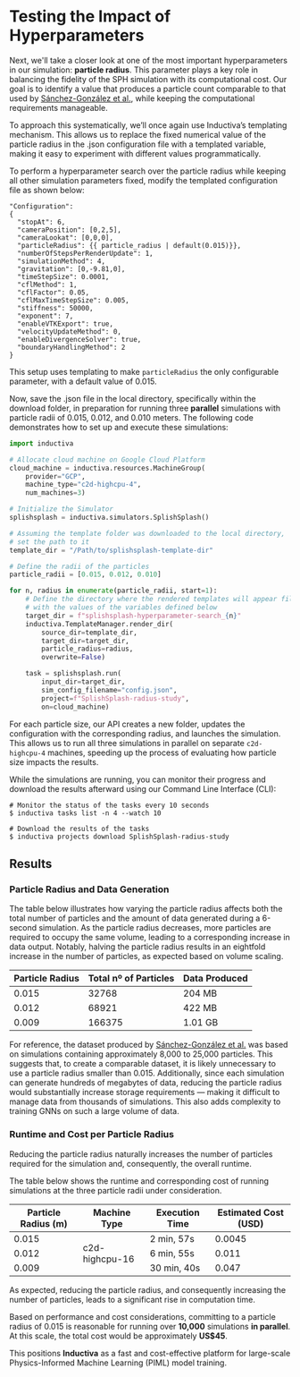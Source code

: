 # Testing the Impact of Hyperparameters
Next, we'll take a closer look at one of the most important hyperparameters in our simulation: **particle radius**. This parameter plays a key role in balancing the fidelity of the SPH simulation with its computational cost. Our goal is to identify a value that produces a particle count comparable to that used by [Sánchez-González et al.](https://arxiv.org/abs/2002.09405), while keeping the computational requirements manageable.

To approach this systematically, we’ll once again use Inductiva’s templating mechanism. This allows us to replace the fixed numerical value of the particle radius in the .json configuration file with a templated variable, making it easy to experiment with different values programmatically.

To perform a hyperparameter search over the particle radius while keeping all other simulation parameters fixed, modify the templated configuration file as shown below:

```text
"Configuration": 
{
  "stopAt": 6,
  "cameraPosition": [0,2,5],
  "cameraLookat": [0,0,0],
  "particleRadius": {{ particle_radius | default(0.015)}},
  "numberOfStepsPerRenderUpdate": 1,
  "simulationMethod": 4,
  "gravitation": [0,-9.81,0],
  "timeStepSize": 0.0001,
  "cflMethod": 1, 
  "cflFactor": 0.05,
  "cflMaxTimeStepSize": 0.005,		
  "stiffness": 50000,
  "exponent": 7,
  "enableVTKExport": true,
  "velocityUpdateMethod": 0,
  "enableDivergenceSolver": true,
  "boundaryHandlingMethod": 2
}
```

This setup uses templating to make `particleRadius` the only configurable parameter, with a default value of 0.015.

Now, save the .json file in the local directory, specifically within the download folder, in preparation for running three **parallel** simulations with particle radii of 0.015, 0.012, and 0.010 meters. The following code demonstrates how to set up and execute these simulations:

```python
import inductiva

# Allocate cloud machine on Google Cloud Platform
cloud_machine = inductiva.resources.MachineGroup(
    provider="GCP",
    machine_type="c2d-highcpu-4",
    num_machines=3)

# Initialize the Simulator
splishsplash = inductiva.simulators.SplishSplash()

# Assuming the template folder was downloaded to the local directory,
# set the path to it
template_dir = "/Path/to/splishsplash-template-dir"

# Define the radii of the particles
particle_radii = [0.015, 0.012, 0.010]

for n, radius in enumerate(particle_radii, start=1):
    # Define the directory where the rendered templates will appear filled 
    # with the values of the variables defined below
    target_dir = f"splishsplash-hyperparameter-search_{n}"
    inductiva.TemplateManager.render_dir(
        source_dir=template_dir,
        target_dir=target_dir,
        particle_radius=radius,
        overwrite=False)

    task = splishsplash.run(
        input_dir=target_dir,
        sim_config_filename="config.json",
        project=f"SplishSplash-radius-study",
        on=cloud_machine)
```

For each particle size, our API creates a new folder, updates the configuration with the corresponding radius, and launches the 
simulation. This allows us to run all three simulations in parallel on separate `c2d-highcpu-4` machines, speeding up the process 
of evaluating how particle size impacts the results.

While the simulations are running, you can monitor their progress and download the results afterward using our Command Line Interface (CLI):

```
# Monitor the status of the tasks every 10 seconds
$ inductiva tasks list -n 4 --watch 10

# Download the results of the tasks
$ inductiva projects download SplishSplash-radius-study
```

## Results 

### Particle Radius and Data Generation
The table below illustrates how varying the particle radius affects both the total number of particles and the amount of data generated during a 6-second simulation. As the particle radius decreases, more particles are required to occupy the same volume, leading to a corresponding increase in data output. Notably, halving the particle radius results in an eightfold increase in the number of particles, as expected based on volume scaling.

| Particle Radius | Total nº of Particles | Data Produced |
| --------------- | --------------------- | ------------- |
| 0.015           | 32768                 | 204 MB        |
| 0.012           | 68921                 | 422 MB        |
| 0.009           | 166375                | 1.01 GB       |

For reference, the dataset produced by [Sánchez-González et al.](https://arxiv.org/abs/2002.09405) was based on simulations containing approximately 8,000 to 25,000 particles. This suggests that, to create a comparable dataset, it is likely unnecessary to use a particle radius smaller than 0.015. Additionally, since each simulation can generate hundreds of megabytes of data, reducing the particle radius would substantially increase storage requirements — making it difficult to manage data from thousands of simulations. This also adds complexity to training GNNs on such a large volume of data.

### Runtime and Cost per Particle Radius
Reducing the particle radius naturally increases the number of particles required for the simulation and, consequently, the overall runtime.

The table below shows the runtime and corresponding cost of running simulations at the three particle radii under consideration.

<table>
  <thead>
    <tr>
      <th>Particle Radius (m)</th>
      <th>Machine Type</th>
      <th>Execution Time</th>
      <th>Estimated Cost (USD)</th>
    </tr>
  </thead>
  <tbody>
    <tr>
      <td>0.015</td>
      <td rowspan="3">c2d-highcpu-16</td>
      <td>2 min, 57s</td>
      <td>0.0045</td>
    </tr>
    <tr>
      <td>0.012</td>
      <td>6 min, 55s</td>
      <td>0.011</td>
    </tr>
    <tr>
      <td>0.009</td>
      <td>30 min, 40s</td>
      <td>0.047</td>
    </tr>
  </tbody>
</table>

As expected, reducing the particle radius, and consequently increasing the number of particles, leads to a significant rise in 
computation time.

Based on performance and cost considerations, committing to a particle radius of 0.015 is reasonable for running over **10,000** 
simulations **in parallel**. At this scale, the total cost would be approximately **US$45**.

This positions **Inductiva** as a fast and cost-effective platform for large-scale Physics-Informed Machine Learning (PIML) model training.